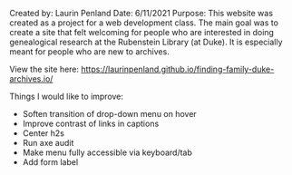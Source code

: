 Created by: Laurin Penland
Date: 6/11/2021
Purpose:  This website was created as a project for a web development class. The main goal was to create a site that felt welcoming for people who are interested in doing genealogical research at the Rubenstein Library (at Duke). It is especially meant for people who are new to archives.

View the site here: https://laurinpenland.github.io/finding-family-duke-archives.io/

Things I would like to improve:
* Soften transition of drop-down menu on hover
* Improve contrast of links in captions
* Center h2s
* Run axe audit
* Make menu fully accessible via keyboard/tab
* Add form label
